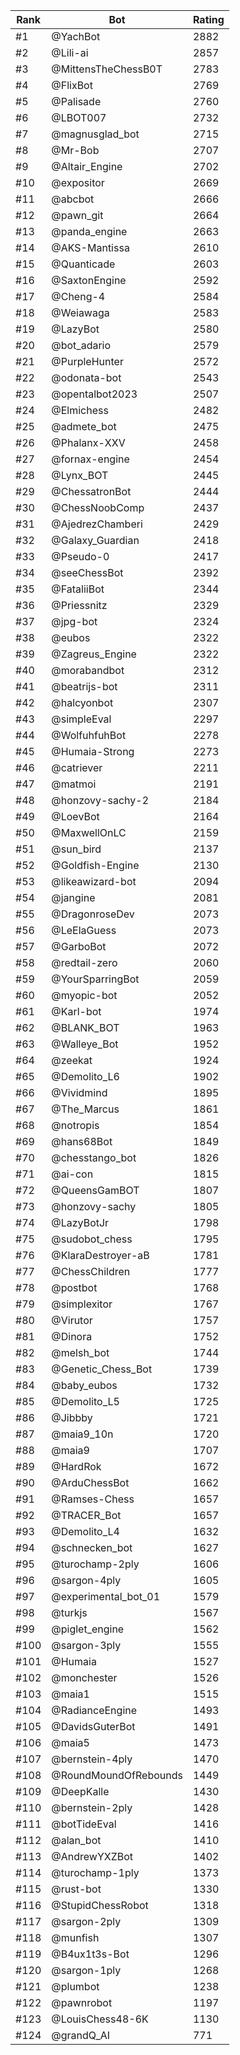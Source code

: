 Rank|Bot|Rating
---|---|---
#1|@YachBot|2882
#2|@Lili-ai|2857
#3|@MittensTheChessB0T|2783
#4|@FlixBot|2769
#5|@Palisade|2760
#6|@LBOT007|2732
#7|@magnusglad_bot|2715
#8|@Mr-Bob|2707
#9|@Altair_Engine|2702
#10|@expositor|2669
#11|@abcbot|2666
#12|@pawn_git|2664
#13|@panda_engine|2663
#14|@AKS-Mantissa|2610
#15|@Quanticade|2603
#16|@SaxtonEngine|2592
#17|@Cheng-4|2584
#18|@Weiawaga|2583
#19|@LazyBot|2580
#20|@bot_adario|2579
#21|@PurpleHunter|2572
#22|@odonata-bot|2543
#23|@opentalbot2023|2507
#24|@Elmichess|2482
#25|@admete_bot|2475
#26|@Phalanx-XXV|2458
#27|@fornax-engine|2454
#28|@Lynx_BOT|2445
#29|@ChessatronBot|2444
#30|@ChessNoobComp|2437
#31|@AjedrezChamberi|2429
#32|@Galaxy_Guardian|2418
#33|@Pseudo-0|2417
#34|@seeChessBot|2392
#35|@FataliiBot|2344
#36|@Priessnitz|2329
#37|@jpg-bot|2324
#38|@eubos|2322
#39|@Zagreus_Engine|2322
#40|@morabandbot|2312
#41|@beatrijs-bot|2311
#42|@halcyonbot|2307
#43|@simpleEval|2297
#44|@WolfuhfuhBot|2278
#45|@Humaia-Strong|2273
#46|@catriever|2211
#47|@matmoi|2191
#48|@honzovy-sachy-2|2184
#49|@LoevBot|2164
#50|@MaxwellOnLC|2159
#51|@sun_bird|2137
#52|@Goldfish-Engine|2130
#53|@likeawizard-bot|2094
#54|@jangine|2081
#55|@DragonroseDev|2073
#56|@LeElaGuess|2073
#57|@GarboBot|2072
#58|@redtail-zero|2060
#59|@YourSparringBot|2059
#60|@myopic-bot|2052
#61|@Karl-bot|1974
#62|@BLANK_BOT|1963
#63|@Walleye_Bot|1952
#64|@zeekat|1924
#65|@Demolito_L6|1902
#66|@Vividmind|1895
#67|@The_Marcus|1861
#68|@notropis|1854
#69|@hans68Bot|1849
#70|@chesstango_bot|1826
#71|@ai-con|1815
#72|@QueensGamBOT|1807
#73|@honzovy-sachy|1805
#74|@LazyBotJr|1798
#75|@sudobot_chess|1795
#76|@KlaraDestroyer-aB|1781
#77|@ChessChildren|1777
#78|@postbot|1768
#79|@simplexitor|1767
#80|@Virutor|1757
#81|@Dinora|1752
#82|@melsh_bot|1744
#83|@Genetic_Chess_Bot|1739
#84|@baby_eubos|1732
#85|@Demolito_L5|1725
#86|@Jibbby|1721
#87|@maia9_10n|1720
#88|@maia9|1707
#89|@HardRok|1672
#90|@ArduChessBot|1662
#91|@Ramses-Chess|1657
#92|@TRACER_Bot|1657
#93|@Demolito_L4|1632
#94|@schnecken_bot|1627
#95|@turochamp-2ply|1606
#96|@sargon-4ply|1605
#97|@experimental_bot_01|1579
#98|@turkjs|1567
#99|@piglet_engine|1562
#100|@sargon-3ply|1555
#101|@Humaia|1527
#102|@monchester|1526
#103|@maia1|1515
#104|@RadianceEngine|1493
#105|@DavidsGuterBot|1491
#106|@maia5|1473
#107|@bernstein-4ply|1470
#108|@RoundMoundOfRebounds|1449
#109|@DeepKalle|1430
#110|@bernstein-2ply|1428
#111|@botTideEval|1416
#112|@alan_bot|1410
#113|@AndrewYXZBot|1402
#114|@turochamp-1ply|1373
#115|@rust-bot|1330
#116|@StupidChessRobot|1318
#117|@sargon-2ply|1309
#118|@munfish|1307
#119|@B4ux1t3s-Bot|1296
#120|@sargon-1ply|1268
#121|@plumbot|1238
#122|@pawnrobot|1197
#123|@LouisChess48-6K|1130
#124|@grandQ_AI|771
